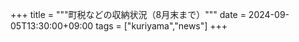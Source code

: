 +++
title = """町税などの収納状況（8月末まで）"""
date = 2024-09-05T13:30:00+09:00
tags = ["kuriyama","news"]
+++

